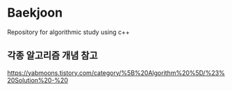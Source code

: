 # Baekjoon
Repository for algorithmic study using c++

## 각종 알고리즘 개념 참고
https://yabmoons.tistory.com/category/%5B%20Algorithm%20%5D/%23%20Solution%20-%20
